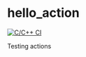 # hello_action

[![C/C++ CI](https://github.com/NateZimmer/hello_action/actions/workflows/c-cpp.yml/badge.svg)](https://github.com/NateZimmer/hello_action/actions/workflows/c-cpp.yml)

Testing actions 


